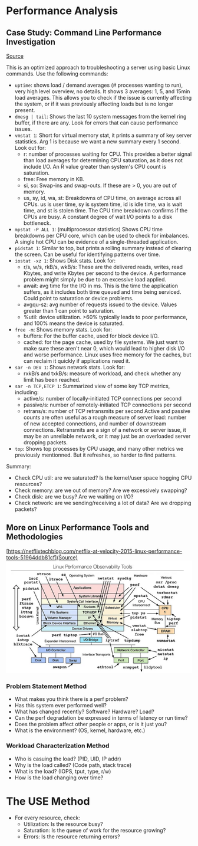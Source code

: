 # Performance Analysis

## Case Study: Command Line Performance Investigation
[Source](https://netflixtechblog.com/linux-performance-analysis-in-60-000-milliseconds-accc10403c55)


This is an optimized approach to troubleshooting a server using basic Linux commands. Use the following commands:
- `uptime`: shows load / demand averages (# processes wanting to run), very high level overview, no details. It shows 3 averages: 1, 5, and 15min load averages. This allows you to check if the issue is currently affecting the system, or if it was previously affecting loads but is no longer present.
- `dmesg | tail`: Shows the last 10 system messages from the kernel ring buffer, if there are any. Look for errors that can cause performance issues.
- `vmstat 1`: Short for virtual memory stat, it prints a summary of key server statistics. Arg 1 is because we want a new summary every 1 second. Look out for:
    - r: number of processes waiting for CPU. This provides a better signal than load averages for determining CPU saturation, as it does not include I/O. An R value greater than system's CPU count is saturation.
    - free: Free memory in KB.
    - si, so: Swap-ins and swap-outs. If these are > 0, you are out of memory.
    - us, sy, id, wa, st: Breakdowns of CPU time, on average across all CPUs. us is user time, sy is system time, id is idle time, wa is wait time, and st is stolen time. The CPU time breakdown confirms if the CPUs are busy. A constant degree of wait I/O points to a disk bottleneck. 
- `mpstat -P ALL 1`: (multiprocessor statistics) Shows CPU time breakdowns per CPU core, which can be used to check for imbalances. A single hot CPU can be evidence of a single-threaded application.
- `pidstat 1`: Similar to top, but prints a rolling summary instead of clearing the screen. Can be useful for identifying patterns over time.
- `iostat -xz 1`: Shows Disk stats. Look for:
    - r/s, w/s, rkB/s, wkB/s: These are the delivered reads, writes, read Kbytes, and write Kbytes per second to the device. A performance problem might simply be due to an excessive load applied.
    - await: avg time for the I/O in ms. This is the time the application suffers, as it includes both time queued and time being serviced. Could point to saturation or device problems.
    - avgqu-sz: avg number of requests issued to the device. Values greater than 1 can point to saturation.
    - %util: device utilization. >60% typically leads to poor performance, and 100% means the device is saturated.
- `free -m`: Shows memory stats. Look for:
    - buffers: For the buffer cache, used for block device I/O.
    - cached: for the page cache, used by file systems.
    We just want to make sure these aren't near 0, which would lead to higher disk I/O and worse performance. Linux uses free memory for the caches, but can reclaim it quickly if applications need it. 
- `sar -n DEV 1`: Shows network stats. Look for:
    - rxkB/s and txkB/s: measure of workload, and check whether any limit has been reached.
- `sar -n TCP,ETCP 1`: Summarized view of some key TCP metrics, including:
    - active/s: number of locally-initiated TCP connections per second
    - passive/s: number of remotely-initiated TCP connections per second
    - retrans/s: number of TCP retransmits per second
    Active and passive counts are often useful as a rough measure of server load: number of new accepted connections, and number of downstream connections. Retransmits are a sign of a network or server issue, it may be an unreliable network, or it may just be an overloaded server dropping packets. 
- `top`: Shows top processes by CPU usage, and many other metrics we previously mentionned. But it refreshes, so harder to find patterns.

Summary:
- Check CPU util: are we saturated? Is the kernel/user space hogging CPU resources?
- Check memory: are we out of memory? Are we excessively swapping? 
- Check disk: are we busy? Are we waiting on I/O?
- Check network: are we sending/receiving a lot of data? Are we dropping packets?

## More on Linux Performance Tools and Methodologies
[https://netflixtechblog.com/netflix-at-velocity-2015-linux-performance-tools-51964ddb81cf](Source)
![alt text](image.png)

### Problem Statement Method
- What makes you think there is a perf problem?
- Has this system ever performed well?
- What has changed recently? Software? Hardware? Load?
- Can the perf degradation be expressed in terms of latency or run time?
- Does the problem affect other people or apps, or is it just you?
- What is the environment? (OS, kernel, hardware, etc.)

### Workload Characterization Method
- Who is casuing the load? (PID, UID, IP addr)
- Why is the load called? (Code path, stack trace)
- What is the load? (IOPS, tput, type, r/w)
- How is the load changing over time? 

# The USE Method
- For every resource, check:
    - Utilization: Is the resource busy?
    - Saturation: Is the queue of work for the resource growing?
    - Errors: Is the resource returning errors?

